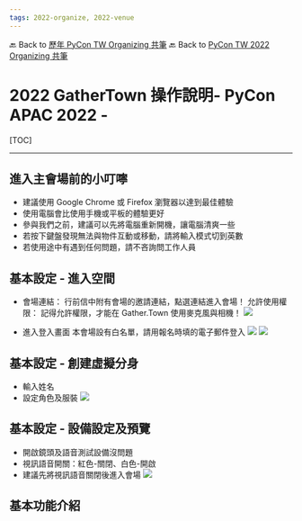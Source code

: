 ```yaml
---
tags: 2022-organize, 2022-venue
---
```


🔙 Back to [歷年 PyCon TW Organizing 共筆](/ryPr7SFyP/%2FHM5mHCFKQCu7-W5ea8ITcw%3Fview)
🔙 Back to [PyCon TW 2022 Organizing 共筆](/F4qRbwIsQXWH5B6cZ6Pzyw)

# 2022 GatherTown 操作說明- PyCon APAC 2022 -


[TOC]

---

## 進入主會場前的小叮嚀

* 建議使用 Google Chrome 或 Firefox 瀏覽器以達到最佳體驗
* 使用電腦會比使用手機或平板的體驗更好
* 參與我們之前，建議可以先將電腦重新開機，讓電腦清爽一些
* 若按下鍵盤發現無法與物件互動或移動，請將輸入模式切到英數
* 若使用途中有遇到任何問題，請不吝詢問工作人員


## 基本設定 - 進入空間
* 會場連結：
行前信中附有會場的邀請連結，點選連結進入會場！
允許使用權限：
記得允許權限，才能在 Gather.Town 使用麥克風與相機！
![](https://i.imgur.com/)

* 進入登入畫面
本會場設有白名單，請用報名時填的電子郵件登入
![](https://i.imgur.com/)
![](https://i.imgur.com/)

## 基本設定 - 創建虛擬分身
* 輸入姓名
* 設定角色及服裝
![](https://i.imgur.com/)

## 基本設定 - 設備設定及預覽
* 開啟鏡頭及語音測試設備沒問題
* 視訊語音開關：紅色-關閉、白色-開啟
* 建議先將視訊語音關閉後進入會場
![](https://i.imgur.com/)

## 基本功能介紹